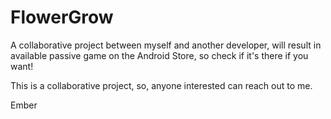 # FlowerGrow
A collaborative project between myself and another developer, 
will result in available passive game on the Android Store, 
so check if it's there if you want!

This is a collaborative project, so, anyone interested can reach out to me.

Ember
